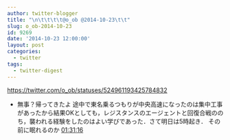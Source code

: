 ```yaml
---
author: twitter-blogger
title: "\n\t\t\t\t@o_ob @2014-10-23\t\t"
slug: o_ob-2014-10-23
id: 9269
date: '2014-10-23 12:00:00'
layout: post
categories:
  - twitter
tags:
  - twitter-digest
---
```


https://twitter.com/o_ob/statuses/524961193425784832  

*   無事？帰ってきたよ 途中で東名乗るつもりが中央高速になったのは集中工事があったから結果OKとしても，レジスタンスのエージェントと回復合戦ののち，襲われる経験をしたのはよい学びであった．さて明日は5時起き． その前に眠れるのか [01:31:16](https://twitter.com/o_ob/statuses/524961193425784832)
